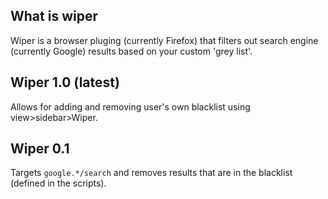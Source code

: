 ## What is wiper

Wiper is a browser pluging (currently Firefox) that filters out search engine (currently Google) results based on your custom 'grey list'.

## Wiper 1.0 (latest)
Allows for adding and removing user's own blacklist using view>sidebar>Wiper.

## Wiper 0.1

Targets `google.*/search` and removes results that are in the blacklist (defined in the scripts).
